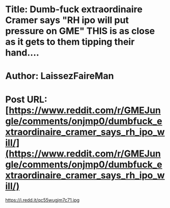 # Title: Dumb-fuck extraordinaire Cramer says "RH ipo will put pressure on GME" THIS is as close as it gets to them tipping their hand....
# Author: LaissezFaireMan
# Post URL: [https://www.reddit.com/r/GMEJungle/comments/onjmp0/dumbfuck_extraordinaire_cramer_says_rh_ipo_will/](https://www.reddit.com/r/GMEJungle/comments/onjmp0/dumbfuck_extraordinaire_cramer_says_rh_ipo_will/)


https://i.redd.it/qc55wugjm7c71.jpg